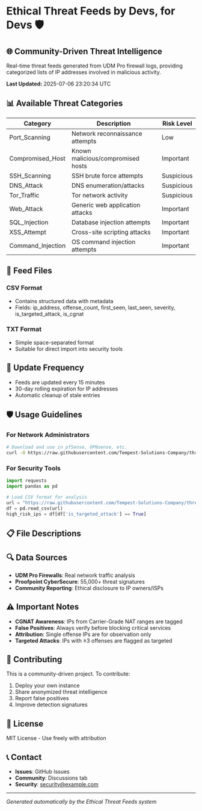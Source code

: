 # Ethical Threat Feeds by Devs, for Devs 🛡️

## 🌐 Community-Driven Threat Intelligence

Real-time threat feeds generated from UDM Pro firewall logs, providing categorized lists of IP addresses involved in malicious activity.

**Last Updated:** 2025-07-06 23:20:34 UTC

## 📊 Available Threat Categories

| Category | Description | Risk Level |
|----------|-------------|------------|
| Port_Scanning | Network reconnaissance attempts | Low |
| Compromised_Host | Known malicious/compromised hosts | Important |
| SSH_Scanning | SSH brute force attempts | Suspicious |
| DNS_Attack | DNS enumeration/attacks | Suspicious |
| Tor_Traffic | Tor network activity | Suspicious |
| Web_Attack | Generic web application attacks | Important |
| SQL_Injection | Database injection attempts | Important |
| XSS_Attempt | Cross-site scripting attacks | Important |
| Command_Injection | OS command injection attempts | Important |

## 📁 Feed Files

### CSV Format
- Contains structured data with metadata
- Fields: ip_address, offense_count, first_seen, last_seen, severity, is_targeted_attack, is_cgnat

### TXT Format  
- Simple space-separated format
- Suitable for direct import into security tools

## 🔄 Update Frequency

- Feeds are updated every 15 minutes
- 30-day rolling expiration for IP addresses
- Automatic cleanup of stale entries

## 🛡️ Usage Guidelines

### For Network Administrators
```bash
# Download and use in pfSense, OPNsense, etc.
curl -O https://raw.githubusercontent.com/Tempest-Solutions-Company/threat-feeds/main/feeds/SQL_Injection.txt
```

### For Security Tools
```python
import requests
import pandas as pd

# Load CSV format for analysis
url = "https://raw.githubusercontent.com/Tempest-Solutions-Company/threat-feeds/main/feeds/SQL_Injection.csv"
df = pd.read_csv(url)
high_risk_ips = df[df['is_targeted_attack'] == True]
```

## 📋 File Descriptions


## 🔍 Data Sources

- **UDM Pro Firewalls**: Real network traffic analysis
- **Proofpoint CyberSecure**: 55,000+ threat signatures
- **Community Reporting**: Ethical disclosure to IP owners/ISPs

## ⚠️ Important Notes

- **CGNAT Awareness**: IPs from Carrier-Grade NAT ranges are tagged
- **False Positives**: Always verify before blocking critical services
- **Attribution**: Single offense IPs are for observation only
- **Targeted Attacks**: IPs with ≥3 offenses are flagged as targeted

## 🤝 Contributing

This is a community-driven project. To contribute:

1. Deploy your own instance
2. Share anonymized threat intelligence
3. Report false positives
4. Improve detection signatures

## 📄 License

MIT License - Use freely with attribution

## 📞 Contact

- **Issues**: GitHub Issues
- **Community**: Discussions tab
- **Security**: security@example.com

---

*Generated automatically by the Ethical Threat Feeds system*
